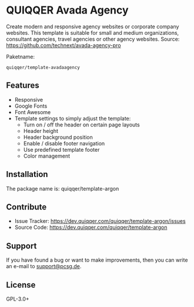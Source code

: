 

QUIQQER Avada Agency
====================

Create modern and responsive agency websites or corporate company websites. This template is suitable for small and medium organizations, consultant agencies, travel agencies or other agency websites.
Source: https://github.com/technext/avada-agency-pro


Paketname:

    quiqqer/template-avadaagency


Features
--------

- Responsive
- Google Fonts
- Font Awesome
- Template settings to simply adjust the template:
  - Turn on / off the header on certain page layouts
  - Header height
  - Header background position
  - Enable / disable footer navigation
  - Use predefined template footer
  - Color management


Installation
------------

The package name is: quiqqer/template-argon


Contribute
----------

- Issue Tracker: https://dev.quiqqer.com/quiqqer/template-argon/issues 
- Source Code: https://dev.quiqqer.com/quiqqer/template-argon


Support
-------

If you have found a bug or want to make improvements,
then you can write an e-mail to support@pcsg.de.


License
-------

GPL-3.0+
